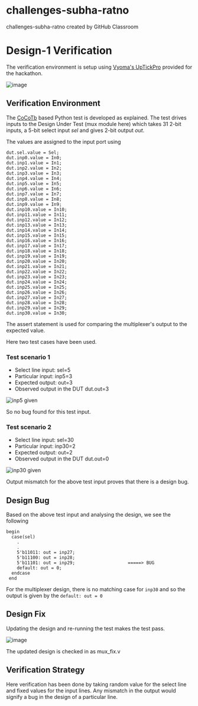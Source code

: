 # challenges-subha-ratno
challenges-subha-ratno created by GitHub Classroom

# Design-1 Verification
The verification environment is setup using [Vyoma's UpTickPro](https://vyomasystems.com) provided for the hackathon.

![image](https://user-images.githubusercontent.com/54773800/181104843-e9a914ab-61a9-4458-a0d1-7e7d82864925.png)

## Verification Environment

The [CoCoTb](https://www.cocotb.org/) based Python test is developed as explained. The test drives inputs to the Design Under Test (mux module here) which takes 31 2-bit inputs, a 5-bit select input *sel* and gives 2-bit output *out*.

The values are assigned to the input port using 
```
dut.sel.value = Sel;
dut.inp0.value = In0;
dut.inp1.value = In1;
dut.inp2.value = In2;
dut.inp3.value = In3;
dut.inp4.value = In4;
dut.inp5.value = In5;
dut.inp6.value = In6;
dut.inp7.value = In7;
dut.inp8.value = In8;
dut.inp9.value = In9;
dut.inp10.value = In10;
dut.inp11.value = In11;
dut.inp12.value = In12;
dut.inp13.value = In13;
dut.inp14.value = In14;
dut.inp15.value = In15;
dut.inp16.value = In16;
dut.inp17.value = In17;
dut.inp18.value = In18;
dut.inp19.value = In19;
dut.inp20.value = In20;
dut.inp21.value = In21;
dut.inp22.value = In22;
dut.inp23.value = In23;
dut.inp24.value = In24;
dut.inp25.value = In25;
dut.inp26.value = In26;
dut.inp27.value = In27;
dut.inp28.value = In28;
dut.inp29.value = In29;
dut.inp30.value = In30;
```

The assert statement is used for comparing the multiplexer's output to the expected value.

Here two test cases have been used.
### Test scenario 1
- Select line input: sel=5
- Particular input: inp5=3
- Expected output: out=3
- Observed output in the DUT dut.out=3

![inp5 given](https://user-images.githubusercontent.com/54773800/181118491-6de2d87d-a808-4d6b-8e3e-3f4c9a806274.png)

So no bug found for this test input.

### Test scenario 2
- Select line input: sel=30
- Particular input: inp30=2
- Expected output: out=2
- Observed output in the DUT dut.out=0

![inp30 given](https://user-images.githubusercontent.com/54773800/181118507-992bc3e8-6598-45e2-a843-228fc799ee5f.png)

Output mismatch for the above test input proves that there is a design bug.

## Design Bug
Based on the above test input and analysing the design, we see the following

```
begin
  case(sel)
    .
    .
    5'b11011: out = inp27;
    5'b11100: out = inp28;
    5'b11101: out = inp29;                    =====> BUG
    default: out = 0;
  endcase
 end
 ```
 
 For the multiplexer design, there is no matching case for ``inp30`` and so the output is given by the ``default: out = 0``
 
 ## Design Fix
 Updating the design and re-running the test makes the test pass.
 
 ![image](https://user-images.githubusercontent.com/54773800/181119359-7bafaf6d-c1dd-4730-bd53-b5f97637df51.png)
 
 The updated design is checked in as mux_fix.v
 
 ## Verification Strategy
 Here verification has been done by taking random value for the select line and fixed values for the input lines. Any mismatch in the output would signify a bug in the design of a particular line.
